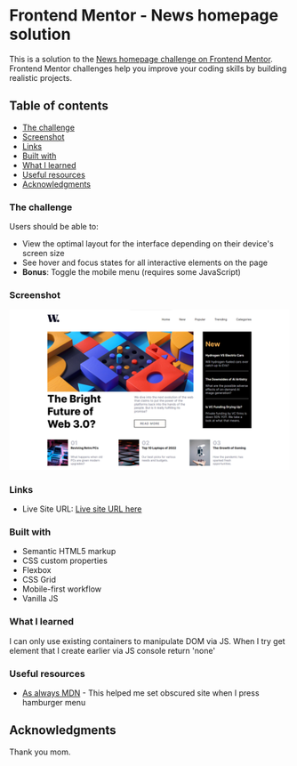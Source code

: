 # Frontend Mentor - News homepage solution

This is a solution to the [News homepage challenge on Frontend Mentor](https://www.frontendmentor.io/challenges/news-homepage-H6SWTa1MFl). Frontend Mentor challenges help you improve your coding skills by building realistic projects. 

## Table of contents


  - [The challenge](#the-challenge)
  - [Screenshot](#screenshot)
  - [Links](#links)
  - [Built with](#built-with)
  - [What I learned](#what-i-learned)
  - [Useful resources](#useful-resources)
  - [Acknowledgments](#acknowledgments)




### The challenge

Users should be able to:

- View the optimal layout for the interface depending on their device's screen size
- See hover and focus states for all interactive elements on the page
- **Bonus**: Toggle the mobile menu (requires some JavaScript)

### Screenshot

![](./screenshot.jpg)


### Links

- Live Site URL: [Live site URL here](https://kamilkaluza-news-page.onrender.com)


### Built with

- Semantic HTML5 markup
- CSS custom properties
- Flexbox
- CSS Grid
- Mobile-first workflow
- Vanilla JS 



### What I learned

I can only use existing containers to manipulate DOM via JS.
When I try get element that I create earlier via JS console return 'none'



### Useful resources

- [As always MDN](https://developer.mozilla.org/en-US/docs/Web/CSS/background-color) - This helped me set obscured site when I press hamburger menu 



## Acknowledgments

Thank you mom.
